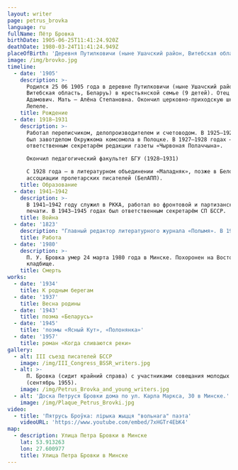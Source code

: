 ```yaml
---
layout: writer
page: petrus_brovka
language: ru
fullName: Пётр Бровка
birthDate: 1905-06-25T11:41:24.920Z
deathDate: 1980-03-24T11:41:24.949Z
placeOfBirth: 'Деревня Путилковичи (ныне Ушачский район, Витебская область, Беларуь)'
image: /img/brovko.jpg
timeline:
  - date: '1905'
    description: >-
      Родился 25 06 1905 года в деревне Путилковичи (ныне Ушачский район,
      Витебская область, Беларуь) в крестьянской семье (9 детей). Отец — Устин
      Адамович. Мать — Алёна Степановна. Окончил церковно-приходскую школу в
      Лепеле.
    title: Рождение
  - date: 1918—1931
    description: >-
      Работал переписчиком, делопроизводителем и счетоводом. В 1925—1927 годах
      был завотделом Окружкома комсомола в Полоцке. В 1927—1928 годах —
      ответственным секретарём редакции газеты «Чырвоная Полаччына».

      Окончил педагогический факультет БГУ (1928—1931)

      С 1928 года — в литературном объединении «Маладняк», позже в Белорусской
      ассоциации пролетарских писателей (БелАПП).
    title: Образование
  - date: 1941—1942
    description: >-
      В 1941—1942 году служил в РККА, работал во фронтовой и партизанской
      печати. В 1943—1945 годах был ответственным секретарём СП БССР.
    title: Война
  - date: '1823'
    description: "Главный редактор литературного журнала «Полымя». В 1967—1980 годы\_— главный редактор Белорусской советской энциклопедии (ныне\_— «Белорусская Энциклопедия имени П. Бровки»). В 1948—1967 годы — председатель Правления СП БССР. "
    title: Работа
  - date: '1980'
    description: >-
      П. У. Бровка умер 24 марта 1980 года в Минске. Похоронен на Восточном
      кладбище.
    title: Смерть
works:
  - date: '1934'
    title: К родным берегам
  - date: '1937'
    title: Весна родины
  - date: '1943'
    title: поэма «Беларусь»
  - date: '1945'
    title: 'поэмы «Ясный Кут», «Полонянка»'
  - date: '1957'
    title: роман «Когда сливаются реки»
gallery:
  - alt: III съезд писателей БССР
    image: /img/III_Congress_BSSR_writers.jpg
  - alt: >-
      П. Бровка (сидит крайний справа) с участниками совещания молодых писателей
      (сентябрь 1955).
    image: /img/Petrus_Brovka_and_young_writers.jpg
  - alt: 'Доска Петруся Бровки дома по ул. Карла Маркса, 30 в Минске.'
    image: /img/Plaque_Petrus_Brovki.jpg
video:
  - title: 'Пятрусь Броўка: лірыка жыцця "вольнага" паэта'
    videoURL: 'https://www.youtube.com/embed/7xHGTr4EbK4'
map:
  - description: Улица Петра Бровки в Минске
    lat: 53.913263
    lon: 27.600977
    title: Улица Петра Бровки в Минске
---
```


